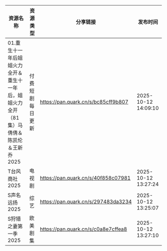 | 资源名称                                              | 资源类型     | 分享链接                                | 发布时间                |
| ------------------------------------------------- | -------- | ----------------------------------- | ------------------- |
| 01.重生十一年后姐姐火力全开＆重生十一年后，姐姐火力全开（81集）马倩倩＆陈凯伦＆王新乔2025 | 付费短剧每日更新 | https://pan.quark.cn/s/bc85cff9b807 | 2025-10-12 14:09:10 |
| T台风商社2025                                         | 电视剧      | https://pan.quark.cn/s/40f858c07981 | 2025-10-12 13:27:24 |
| S声名远扬2025                                         | 综艺       | https://pan.quark.cn/s/297483da3234 | 2025-10-12 13:25:07 |
| S狩猎之妻第一季2025                                      | 欧美剧集     | https://pan.quark.cn/s/c0a8e7cffea8 | 2025-10-12 13:27:10 |
